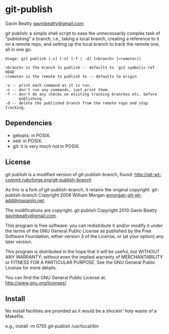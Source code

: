 git-publish
===========
Gavin Beatty <gavinbeatty@gmail.com>

git publish: a simple shell script to ease the unnecessarily complex task of
"publishing" a branch, i.e., taking a local branch, creating a reference to it
on a remote repo, and setting up the local branch to track the remote one, all
in one go.

    Usage: git publish [-v] [-n] [-f | -d] [<branch> [<remote>]]

    <branch> is the branch to publish -- defaults to `git symbolic-ref HEAD`
    <remote> is the remote to publish to -- defaults to origin

    -v -- print each command as it is run.
    -n -- don't run any commands, just print them.
    -f -- don't do any checks on existing tracking branches etc. before
          publishing.
    -d -- delete the published branch from the remote repo and stop tracking.


Dependencies
------------

* getopts: in POSIX.
* sed: in POSIX.
* git: it is very much not in POSIX.


License
-------

git publish is a modified version of git-publish-branch, found:
http://git-wt-commit.rubyforge.org/git-publish-branch

As this is a fork of git-publish-branch, it retains the original copyright.
git-publish-branch Copyright 2008 William Morgan <wmorgan-git-wt-add@masanjin.net>.

The modifications are copyright.
git publish Copyright 2010 Gavin Beatty <gavinbeatty@gmail.com>.

This program is free software: you can redistribute it and/or modify
it under the terms of the GNU General Public License as published by
the Free Software Foundation, either version 3 of the License, or (at
your option) any later version.

This program is distributed in the hope that it will be useful,
but WITHOUT ANY WARRANTY; without even the implied warranty of
MERCHANTABILITY or FITNESS FOR A PARTICULAR PURPOSE.  See the
GNU General Public License for more details.

You can find the GNU General Public License at:
http://www.gnu.org/licenses/


Install
-------

No install facilities are provided as it would be a _shockin'_ _holy_ waste of
a Makefile.

e.g.,
    install -m 0755 git-publish /usr/local/bin


